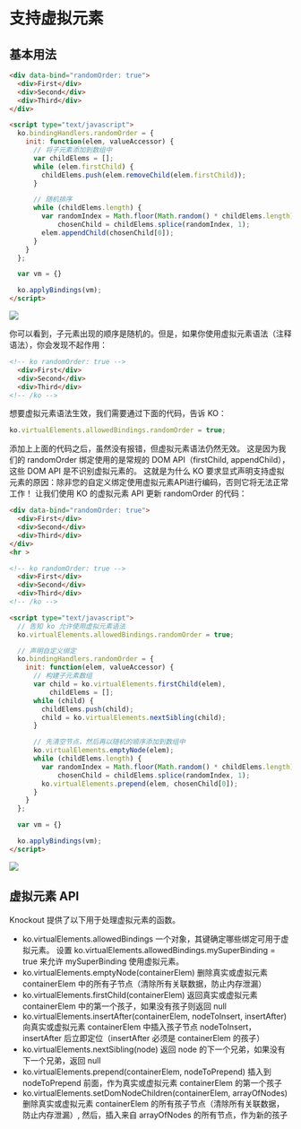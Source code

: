 # 支持虚拟元素

## 基本用法
```html
<div data-bind="randomOrder: true">
  <div>First</div>
  <div>Second</div>
  <div>Third</div>
</div>

<script type="text/javascript">
  ko.bindingHandlers.randomOrder = {
    init: function(elem, valueAccessor) {
      // 将子元素添加到数组中
      var childElems = [];
      while (elem.firstChild) {
        childElems.push(elem.removeChild(elem.firstChild));
      }

      // 随机排序
      while (childElems.length) {
        var randomIndex = Math.floor(Math.random() * childElems.length),
            chosenChild = childElems.splice(randomIndex, 1);
        elem.appendChild(chosenChild[0]);
      }
    }
  };

  var vm = {}

  ko.applyBindings(vm);
</script>
```
<img src="https://cyanbaby.github.io/blog-images/knockoutjs-chuliu/img_34.png" align="left" />
<div style="clear: both;"></div>

你可以看到，子元素出现的顺序是随机的。但是，如果你使用虚拟元素语法（注释语法），你会发现不起作用：
```html
<!-- ko randomOrder: true -->
  <div>First</div>
  <div>Second</div>
  <div>Third</div>
<!-- /ko -->
```
想要虚拟元素语法生效，我们需要通过下面的代码，告诉 KO：
```js
ko.virtualElements.allowedBindings.randomOrder = true;
```
添加上上面的代码之后，虽然没有报错，但虚拟元素语法仍然无效。
这是因为我们的 randomOrder 绑定使用的是常规的 DOM API（firstChild, appendChild），这些 DOM API 是不识别虚拟元素的。
这就是为什么 KO 要求显式声明支持虚拟元素的原因：除非您的自定义绑定使用虚拟元素API进行编码，否则它将无法正常工作！
让我们使用 KO 的虚拟元素 API 更新 randomOrder 的代码：
```html
<div data-bind="randomOrder: true">
  <div>First</div>
  <div>Second</div>
  <div>Third</div>
</div>
<hr >

<!-- ko randomOrder: true -->
  <div>First</div>
  <div>Second</div>
  <div>Third</div>
<!-- /ko -->

<script type="text/javascript">
  // 告知 ko 允许使用虚拟元素语法
  ko.virtualElements.allowedBindings.randomOrder = true;

  // 声明自定义绑定
  ko.bindingHandlers.randomOrder = {
    init: function(elem, valueAccessor) {
      // 构建子元素数组
      var child = ko.virtualElements.firstChild(elem),
          childElems = [];
      while (child) {
        childElems.push(child);
        child = ko.virtualElements.nextSibling(child);
      }

      // 先清空节点，然后再以随机的顺序添加到数组中
      ko.virtualElements.emptyNode(elem);
      while (childElems.length) {
        var randomIndex = Math.floor(Math.random() * childElems.length),
            chosenChild = childElems.splice(randomIndex, 1);
        ko.virtualElements.prepend(elem, chosenChild[0]);
      }
    }
  };

  var vm = {}

  ko.applyBindings(vm);
</script>
```
<img src="https://cyanbaby.github.io/blog-images/knockoutjs-chuliu/img_35.png" align="left" />
<div style="clear: both;"></div>

## 虚拟元素 API
Knockout 提供了以下用于处理虚拟元素的函数。
- ko.virtualElements.allowedBindings 
一个对象，其键确定哪些绑定可用于虚拟元素。
设置 ko.virtualElements.allowedBindings.mySuperBinding = true 来允许 mySuperBinding 使用虚拟元素。
- ko.virtualElements.emptyNode(containerElem)
删除真实或虚拟元素 containerElem 中的所有子节点（清除所有关联数据，防止内存泄漏）
- ko.virtualElements.firstChild(containerElem)
返回真实或虚拟元素 containerElem 中的第一个孩子，如果没有孩子则返回 null
- ko.virtualElements.insertAfter(containerElem, nodeToInsert, insertAfter)
向真实或虚拟元素 containerElem 中插入孩子节点 nodeToInsert，insertAfter 后立即定位（insertAfter 必须是 containerElem 的孩子）
- ko.virtualElements.nextSibling(node)
返回 node 的下一个兄弟，如果没有下一个兄弟，返回 null
- ko.virtualElements.prepend(containerElem, nodeToPrepend)
插入到 nodeToPrepend 前面，作为真实或虚拟元素 containerElem 的第一个孩子
- ko.virtualElements.setDomNodeChildren(containerElem, arrayOfNodes)
删除真实或虚拟元素 containerElem 的所有孩子节点（清除所有关联数据，防止内存泄漏）, 然后，插入来自 arrayOfNodes 的所有节点，作为新的孩子
